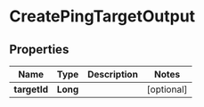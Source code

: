 

# CreatePingTargetOutput


## Properties

| Name | Type | Description | Notes |
|------------ | ------------- | ------------- | -------------|
|**targetId** | **Long** |  |  [optional] |



